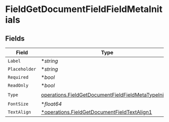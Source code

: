 # FieldGetDocumentFieldFieldMetaInitials


## Fields

| Field                                                                                                                          | Type                                                                                                                           | Required                                                                                                                       | Description                                                                                                                    |
| ------------------------------------------------------------------------------------------------------------------------------ | ------------------------------------------------------------------------------------------------------------------------------ | ------------------------------------------------------------------------------------------------------------------------------ | ------------------------------------------------------------------------------------------------------------------------------ |
| `Label`                                                                                                                        | **string*                                                                                                                      | :heavy_minus_sign:                                                                                                             | N/A                                                                                                                            |
| `Placeholder`                                                                                                                  | **string*                                                                                                                      | :heavy_minus_sign:                                                                                                             | N/A                                                                                                                            |
| `Required`                                                                                                                     | **bool*                                                                                                                        | :heavy_minus_sign:                                                                                                             | N/A                                                                                                                            |
| `ReadOnly`                                                                                                                     | **bool*                                                                                                                        | :heavy_minus_sign:                                                                                                             | N/A                                                                                                                            |
| `Type`                                                                                                                         | [operations.FieldGetDocumentFieldFieldMetaTypeInitials](../../models/operations/fieldgetdocumentfieldfieldmetatypeinitials.md) | :heavy_check_mark:                                                                                                             | N/A                                                                                                                            |
| `FontSize`                                                                                                                     | **float64*                                                                                                                     | :heavy_minus_sign:                                                                                                             | N/A                                                                                                                            |
| `TextAlign`                                                                                                                    | [*operations.FieldGetDocumentFieldTextAlign1](../../models/operations/fieldgetdocumentfieldtextalign1.md)                      | :heavy_minus_sign:                                                                                                             | N/A                                                                                                                            |